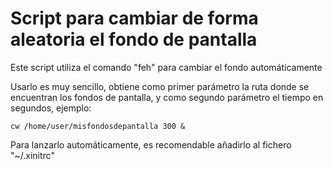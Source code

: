 # Script para cambiar de forma aleatoria el fondo de pantalla

Este script utiliza el comando "feh" para cambiar el fondo automáticamente

Usarlo es muy sencillo, obtiene como primer parámetro la ruta donde se encuentran los fondos de pantalla, y como segundo parámetro el tiempo en segundos, ejemplo:

```
cw /home/user/misfondosdepantalla 300 &
```

Para lanzarlo automáticamente, es recomendable añadirlo al fichero "~/.xinitrc"

